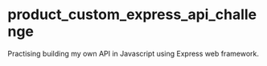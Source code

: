 # product_custom_express_api_challenge
Practising building my own API in Javascript using Express web framework.
